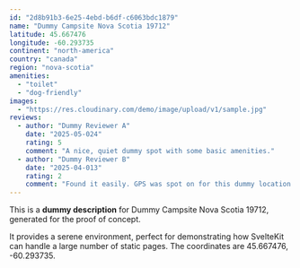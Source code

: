 ```yaml
---
id: "2d8b91b3-6e25-4ebd-b6df-c6063bdc1879"
name: "Dummy Campsite Nova Scotia 19712"
latitude: 45.667476
longitude: -60.293735
continent: "north-america"
country: "canada"
region: "nova-scotia"
amenities:
  - "toilet"
  - "dog-friendly"
images:
  - "https://res.cloudinary.com/demo/image/upload/v1/sample.jpg"
reviews:
  - author: "Dummy Reviewer A"
    date: "2025-05-024"
    rating: 5
    comment: "A nice, quiet dummy spot with some basic amenities."
  - author: "Dummy Reviewer B"
    date: "2025-04-013"
    rating: 2
    comment: "Found it easily. GPS was spot on for this dummy location."
---
```


This is a **dummy description** for Dummy Campsite Nova Scotia 19712, generated for the proof of concept.

It provides a serene environment, perfect for demonstrating how SvelteKit can handle a large number of static pages. The coordinates are 45.667476, -60.293735.
